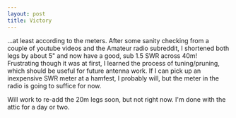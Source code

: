 ```yaml
---
layout: post
title: Victory
---
```

...at least according to the meters. After some sanity checking from a couple of youtube videos and the Amateur radio subreddit, I shortened both legs by about 5" and now have a good, sub 1.5 SWR across 40m! Frustrating though it was at first, I learned the process of tuning/pruning, which should be useful for future antenna work. If I can pick up an inexpensive SWR meter at a hamfest, I probably will, but the meter in the radio is going to suffice for now.

Will work to re-add the 20m legs soon, but not right now. I'm done with the attic for a day or two.
